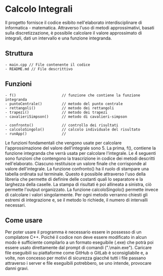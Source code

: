 # Calcolo Integrali 

Il progetto fornisce il codice esibito nell'elaborato interdisciplinare di informatica - matematica. Attraverso l'uso di metodi approssimativi, basati sulla discretizzazione, è possibile calcolare il valore approssimato di integrali, dati un intervallo e una funzione integranda.

## Struttura

```
- main.cpp // File contenente il codice
- README.md // File descrittivo
```

## Funzioni

```
- f()                     // funzione che contiene la funzione integranda
- puntoCentrale()         // metodo del punto centrale
- rettangoli()            // metodo dei rettangoli
- trapezi()               // metodo dei trapezi
- cavalieriSimpson()      // metodo di cavalieri-simpson

- confronto()             // controllo dei risultati
- calcoloSingolo()        // calcolo individuale del risultato
- runApp()                // 
```

Le funzioni fondamentali che vengono usate per calcolare  l'approssimazione del valore dell'integrale sono 5. La prima, f(), contiene la funzione integranda che verrà usata per calcolare l'integrale. Le 4 seguenti sono funzioni che contengono la trascrizione in codice dei metodi descritti nell'elaborato. Ciascuno restituisce un valore finale che corrisponde al valore dell'integrale. 
La funzione confronto() ha il ruolo di stampare una tabella ordinata sul terminale. Questo è possibile attraverso l'uso della libreria <iomanip> che permette di definire delle costanti quali lo separatore e la larghezza della caselle. La stampa di risultati è poi allineata a sinistra, ciò permette l'output organizzato.
La funzione calcoloSingolo() permette invece di calcolare i valori singolarmente. Per ogni metodo verranno chiesti gli estremi di integrazione e, se il metodo lo richiede, il numero di intervalli necessari.

## Come usare
Per poter usare il programma è necessario essere in possesso di un compilatore C++. Poiché il codice non deve essere modificato in alcun modo è sufficiente compilarlo a un formato eseguibile (.exe) che potrà poi essere usato direttamente dal prompt di comandi (".\main.exe"). Caricare file eseguibili su piattaforme come GitHub o GitLab è sconsigliabile e, a volte, non concesso per motivi di sicurezza giacché tutti i file passano attraverso i server e file eseguibili potrebbero, se uno intende, provocare danni gravi.